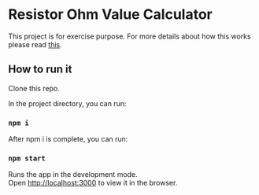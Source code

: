 # Resistor Ohm Value Calculator 

This project is for exercise purpose.
For more details about how this works please read [this](https://en.wikipedia.org/wiki/Electronic_color_code).

## How to run it

Clone this repo.

In the project directory, you can run:
### `npm i`
After npm i is complete, you can run:

### `npm start`

Runs the app in the development mode.\
Open [http://localhost:3000](http://localhost:3000) to view it in the browser.

